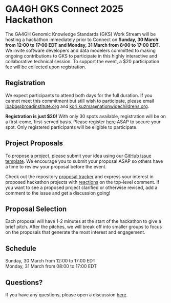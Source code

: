 # GA4GH GKS Connect 2025 Hackathon

The GA4GH Genomic Knowledge Standards (GKS) Work Stream will be hosting a hackathon
immediately prior to Connect on **Sunday, 30 March from 12:00 to 17:00 EDT and Monday,
31 March from 8:00 to 17:00 EDT**. We invite software developers and data modelers
committed to making ongoing contributions to GKS to participate in this highly
interactive and collaborative technical session. To support the event, a $20
participation fee will be collected upon registration.

## Registration

We expect participants to attend both days for the full duration. If you cannot meet
this commitment but still wish to participate, please email <lbabb@broadinstitute.org>
and <kori.kuzma@nationwidechildrens.org>.

**Registration is just $20!** With only 30 spots available, registration will be on a
first-come, first-served basis. Please register [here](INSERT_LINK) ASAP to secure your
spot. Only registered participants will be eligible to participate.

## Project Proposals

To propose a project, please submit your idea using our
[GitHub issue template](https://github.com/ga4gh/gks-portal/issues/new?template=project-proposal.yaml).
We encourage you to submit your proposal ASAP so others have a time to review your
proposal before the event.

Check out the repository [proposal tracker](https://github.com/ga4gh/gks-portal/issues)
and express your interest in proposed hackathon projects with
[reactions](https://github.blog/2016-03-10-add-reactions-to-pull-requests-issues-and-comments/)
on the top-level comment. If you want to see a proposed project clarified or otherwise
revised, add a comment to the issue and get a discussion going!

## Proposal Selection

Each proposal will have 1-2 minutes at the start of the hackathon to give a brief pitch.
After the pitches, we will break off into smaller groups to focus on the proposals that
generate the most interest and engagement.

## Schedule

Sunday, 30 March from 12:00 to 17:00 EDT\
Monday, 31 March from 08:00 to 17:00 EDT

## Questions?

If you have any questions, please open a discussion
[here](https://github.com/ga4gh/gks-portal/discussions).

